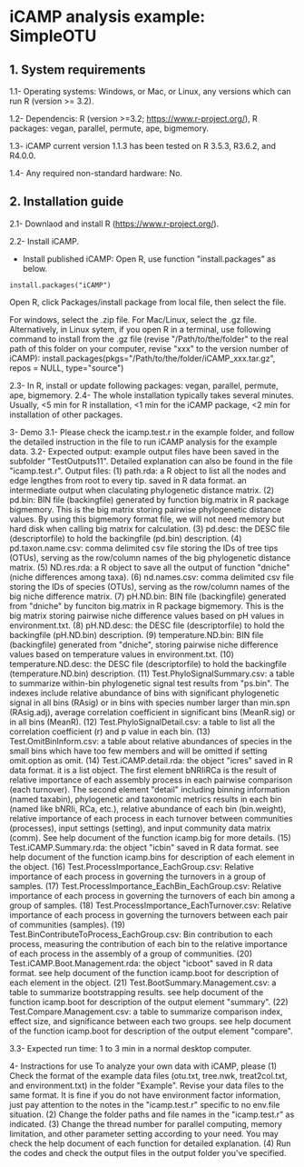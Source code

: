 # iCAMP analysis example: SimpleOTU

## 1. System requirements

1.1- Operating systems: Windows, or Mac, or Linux, any versions which can run R (version >= 3.2).

1.2- Dependencis: R (version >=3.2; https://www.r-project.org/), R packages: vegan, parallel, permute, ape, bigmemory.

1.3- iCAMP current version 1.1.3 has been tested on R 3.5.3, R3.6.2, and R4.0.0. 

1.4- Any required non-standard hardware: No.

## 2. Installation guide

2.1- Downlaod and install R (https://www.r-project.org/).

2.2- Install iCAMP.

- Install published iCAMP: Open R, use function "install.packages" as below.

```
install.packages("iCAMP")
```

Open R, click Packages/install package from local file, then select the file.

For windows, select the .zip file. For Mac/Linux, select the .gz file.
Alternatively, in Linux sytem, if you open R in a terminal, use following command to install from the .gz file (revise "/Path/to/the/folder" to the real path of this folder on your computer, revise "xxx" to the version number of iCAMP):
install.packages(pkgs="/Path/to/the/folder/iCAMP_xxx.tar.gz", repos = NULL, type="source")

2.3- In R, install or update following packages:
vegan, parallel, permute, ape, bigmemory.
2.4- The whole installation typically takes several minutes. Usually, <5 min for R installation, <1 min for the iCAMP package, <2 min for installation of other packages.

3- Demo
3.1- Please check the icamp.test.r in the example folder, and follow the detailed instruction in the file to run iCAMP analysis for the example data.
3.2- Expected output: example output files have been saved in the subfolder "TestOutputs11". Detailed explanation can also be found in the file "icamp.test.r".
Output files:
(1) path.rda: a R object to list all the nodes and  edge lengthes from root to every tip. saved in R data format. an intermediate output when claculating phylogenetic distance matrix.
(2) pd.bin: BIN file (backingfile) generated by function big.matrix in R package bigmemory. This is the big matrix storing pairwise phylogenetic distance values. By using this bigmemory format file, we will not need memory but hard disk when calling big matrix for calculation.
(3) pd.desc: the DESC file (descriptorfile) to hold the backingfile (pd.bin) description.
(4) pd.taxon.name.csv: comma delimited csv file storing the IDs of tree tips (OTUs), serving as the row/column names of the big phylogenetic distance matrix.
(5) ND.res.rda: a R object to save all the output of function "dniche" (niche differences among taxa). 
(6) nd.names.csv: comma delimited csv file storing the IDs of species (OTUs), serving as the row/column names of the big niche difference matrix.
(7) pH.ND.bin: BIN file (backingfile) generated from "dniche" by funciton big.matrix in R package bigmemory. This is the big matrix storing pairwise niche difference values based on pH values in environment.txt.
(8) pH.ND.desc: the DESC file (descriptorfile) to hold the backingfile (pH.ND.bin) description.
(9) temperature.ND.bin: BIN file (backingfile) generated from "dniche", storing pairwise niche difference values based on temperature values in environment.txt.
(10) temperature.ND.desc: the DESC file (descriptorfile) to hold the backingfile (temperature.ND.bin) description.
(11) Test.PhyloSignalSummary.csv: a table to summarize within-bin phylogenetic signal test results from "ps.bin". The indexes include relative abundance of bins with significant phylogenetic signal in all bins (RAsig) or in bins with species number larger than min.spn (RAsig.adj), average correlation coefficient in significant bins (MeanR.sig) or in all bins (MeanR).
(12) Test.PhyloSignalDetail.csv: a table to list all the correlation coefficient (r) and p value in each bin.
(13) Test.OmitBinInform.csv: a table about relative abundances of species in the small bins which have too few members and will be omitted if setting omit.option as omit.
(14) Test.iCAMP.detail.rda: the object "icres" saved in R data format. it is a list object. The first element bNRIiRCa is the result of relative importance of each assembly process in each pairwise comparison (each turnover). The second element "detail" including binning information (named taxabin), phylogenetic and taxonomic metrics results in each bin (named like bNRIi, RCa, etc.), relative abundance of each bin (bin.weight), relative importance of each process in each turnover between communities (processes), input settings (setting), and input community data matrix (comm). See help document of the function icamp.big for more details.
(15) Test.iCAMP.Summary.rda: the object "icbin" saved in R data format. see help document of the function icamp.bins for description of each element in the object.
(16) Test.ProcessImportance_EachGroup.csv: Relative importance of each process in governing the turnovers in a group of samples.
(17) Test.ProcessImportance_EachBin_EachGroup.csv: Relative importance of each process in governing the turnovers of each bin among a group of samples.
(18) Test.ProcessImportance_EachTurnover.csv: Relative importance of each process in governing the turnovers between each pair of communities (samples).
(19) Test.BinContributeToProcess_EachGroup.csv: Bin contribution to each process, measuring the contribution of each bin to the relative importance of each process in the assembly of a group of communities.
(20) Test.iCAMP.Boot.Management.rda: the object "icboot" saved in R data format. see help document of the function icamp.boot for description of each element in the object.
(21) Test.BootSummary.Management.csv: a table to summarize bootstrapping results. see help document of the function icamp.boot for description of the output element "summary".
(22) Test.Compare.Management.csv: a table to summarize comparison index, effect size, and significance between each two groups. see help document of the function icamp.boot for description of the output element "compare".

3.3- Expected run time: 1 to 3 min in a normal desktop computer.

4- Instractions for use
To analyze your own data with iCAMP, please
(1) Check the format of the example data files (otu.txt, tree.nwk, treat2col.txt, and environment.txt) in the folder "Example". Revise your data files to the same format. It is fine if you do not have environment factor information, just pay attention to the notes in the "icamp.test.r" specific to no env.file situation.
(2) Change the folder paths and file names in the "icamp.test.r" as indicated. 
(3) Change the thread number for parallel computing, memory limitation, and other parameter setting according to your need. You may check the help document of each function for detailed explanation.
(4) Run the codes and check the output files in the output folder you've specified.
